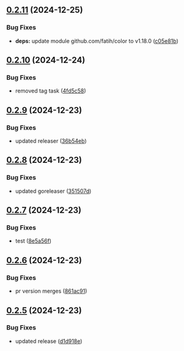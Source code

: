 ## [0.2.11](https://github.com/stuttgart-things/kaeffken/compare/v0.2.10...v0.2.11) (2024-12-25)


### Bug Fixes

* **deps:** update module github.com/fatih/color to v1.18.0 ([c05e81b](https://github.com/stuttgart-things/kaeffken/commit/c05e81b1cfda53b3af32c9978ebdf4ac15c7eea5))

## [0.2.10](https://github.com/stuttgart-things/kaeffken/compare/v0.2.9...v0.2.10) (2024-12-24)


### Bug Fixes

* removed tag task ([4fd5c58](https://github.com/stuttgart-things/kaeffken/commit/4fd5c58b791e4861687b1db069952e7baca6f73f))

## [0.2.9](https://github.com/stuttgart-things/kaeffken/compare/v0.2.8...v0.2.9) (2024-12-23)


### Bug Fixes

* updated releaser ([36b54eb](https://github.com/stuttgart-things/kaeffken/commit/36b54ebd2c9a3f88081bdb47d59936769f8fac3d))

## [0.2.8](https://github.com/stuttgart-things/kaeffken/compare/v0.2.7...v0.2.8) (2024-12-23)


### Bug Fixes

* updated goreleaser ([351507d](https://github.com/stuttgart-things/kaeffken/commit/351507d895ed20d4beb44541ae84807c1838bb8a))

## [0.2.7](https://github.com/stuttgart-things/kaeffken/compare/v0.2.6...v0.2.7) (2024-12-23)


### Bug Fixes

* test ([8e5a56f](https://github.com/stuttgart-things/kaeffken/commit/8e5a56f750364b03680e5c57eef6cf797e72d358))

## [0.2.6](https://github.com/stuttgart-things/kaeffken/compare/v0.2.5...v0.2.6) (2024-12-23)


### Bug Fixes

* pr version merges ([861ac91](https://github.com/stuttgart-things/kaeffken/commit/861ac918244fddfaead3604abf04e7cfaba5813a))

## [0.2.5](https://github.com/stuttgart-things/kaeffken/compare/v0.2.4...v0.2.5) (2024-12-23)


### Bug Fixes

* updated release ([d1d918e](https://github.com/stuttgart-things/kaeffken/commit/d1d918e5d9a9b807ddb198dbd285d00e1e869c7a))
